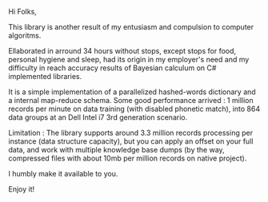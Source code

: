Hi Folks,

This library is another result of my entusiasm and compulsion to computer algoritms.

Ellaborated in arround 34 hours without stops, except stops for food, personal hygiene and sleep, had its origin in my employer's need and my difficulty in reach accuracy results of Bayesian calculum on C# implemented libraries.

It is a simple implementation of a parallelized hashed-words dictionary and a internal map-reduce schema.
Some good performance arrived : 1 million records per minute on data training (with disabled phonetic match), into 864 data groups at an Dell Intel i7 3rd generation scenario.

Limitation : The library supports around 3.3 million records processing per instance (data structure capacity), but you can apply an offset on your full data, and work with multiple knowledge base dumps (by the way, compressed files with about 10mb per million records on native project).

I humbly make it available to you.

Enjoy it!
